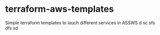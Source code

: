 # terraform-aws-templates
Simple terraform templates to lauch different services in ASSWS
d
sc
sfs
dfs
sd
